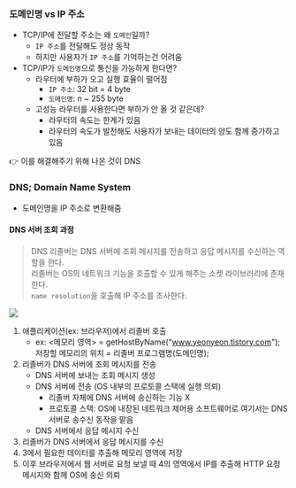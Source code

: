 ### 도메인명 vs IP 주소

- TCP/IP에 전달할 주소는 왜 `도메인`일까?
    - `IP 주소`를 전달해도 정상 동작
    - 하지만 사용자가 `IP 주소`를 기억하는건 어려움
- TCP/IP가 `도메인명`으로 통신을 가능하게 한다면?
    - 라우터에 부하가 오고 실행 효율이 떨어짐
        - `IP 주소`: 32 bit = 4 byte
        - `도메인명`: n ~ 255 byte
    - 고성능 라우터를 사용한다면 부하가 안 올 것 같은데?
        - 라우터의 속도는 한계가 있음
        - 라우터의 속도가 발전해도 사용자가 보내는 데이터의 양도 함께 증가하고 있음

👉 이를 해결해주기 위해 나온 것이 DNS

### DNS; Domain Name System

- 도메인명을 IP 주소로 변환해줌

#### DNS 서버 조회 과정

> DNS 리졸버는 DNS 서버에 조회 메시지를 전송하고 응답 메시지를 수신하는 역할을 한다.  
> 리졸버는 OS의 네트워크 기능을 호출할 수 있게 해주는 소켓 라이브러리에 존재한다.  
> `name resolution`을 호출해 IP 주소를 조사한다.

![](../images/dns.png)

1. 애플리케이션(ex: 브라우저)에서 리졸버 호출
    - ex: <메모리 영역> = getHostByName("www.yeonyeon.tistory.com");  
      저장할 메모리의 위치 = 리졸버 프로그램명(도메인명);
2. 리졸버가 DNS 서버에 조회 메시지를 전송
    - DNS 서버에 보내는 조회 메시지 생성
    - DNS 서버에 전송 (OS 내부의 프로토콜 스택에 실행 의뢰)
        - 리졸버 자체에 DNS 서버에 송신하는 기능 X
        - 프로토콜 스택: OS에 내장된 네트워크 제어용 소프트웨어로 여기서는 DNS 서버로 송수신 동작을 맡음
    - DNS 서버에서 응답 메시지 수신
3. 리졸버가 DNS 서버에서 응답 메시지를 수신
4. 3에서 필요한 데이터를 추출해 메모리 영역에 저장
5. 이후 브라우저에서 웹 서버로 요청 보낼 때 4의 영역에서 IP를 추출해 HTTP 요청 메시지와 함께 OS에 송신 의뢰